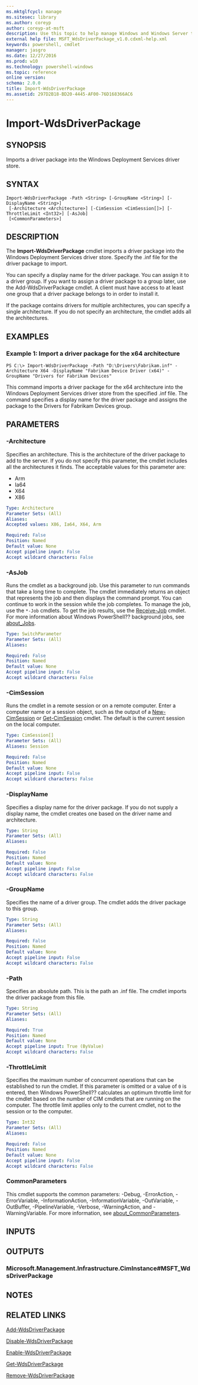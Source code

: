 ```yaml
---
ms.mktglfcycl: manage
ms.sitesec: library
ms.author: coreyp
author: coreyp-at-msft
description: Use this topic to help manage Windows and Windows Server technologies with Windows PowerShell.
external help file: MSFT_WdsDriverPackage_v1.0.cdxml-help.xml
keywords: powershell, cmdlet
manager: jasgro
ms.date: 12/27/2016
ms.prod: w10
ms.technology: powershell-windows
ms.topic: reference
online version: 
schema: 2.0.0
title: Import-WdsDriverPackage
ms.assetid: 297D2B18-BD20-4445-AF00-76D168366AC6
---
```


# Import-WdsDriverPackage

## SYNOPSIS
Imports a driver package into the Windows Deployment Services driver store.

## SYNTAX

```
Import-WdsDriverPackage -Path <String> [-GroupName <String>] [-DisplayName <String>]
 [-Architecture <Architecture>] [-CimSession <CimSession[]>] [-ThrottleLimit <Int32>] [-AsJob]
 [<CommonParameters>]
```

## DESCRIPTION
The **Import-WdsDriverPackage** cmdlet imports a driver package into the Windows Deployment Services driver store.
Specify the .inf file for the driver package to import.

You can specify a display name for the driver package.
You can assign it to a driver group.
If you want to assign a driver package to a group later, use the Add-WdsDriverPackage cmdlet.
A client must have access to at least one group that a driver package belongs to in order to install it.

If the package contains drivers for multiple architectures, you can specify a single architecture.
If you do not specify an architecture, the cmdlet adds all the architectures.

## EXAMPLES

### Example 1: Import a driver package for the x64 architecture
```
PS C:\> Import-WdsDriverPackage -Path "D:\Drivers\Fabrikam.inf" -Architecture X64 -DisplayName "Fabrikam Device Driver (x64)" -GroupName "Drivers for Fabrikam Devices"
```

This command imports a driver package for the x64 architecture into the Windows Deployment Services driver store from the specified .inf file.
The command specifies a display name for the driver package and assigns the package to the Drivers for Fabrikam Devices group.

## PARAMETERS

### -Architecture
Specifies an architecture.
This is the architecture of the driver package to add to the server.
If you do not specify this parameter, the cmdlet includes all the architectures it finds.
The acceptable values for this parameter are:

- Arm
- Ia64
- X64
- X86

```yaml
Type: Architecture
Parameter Sets: (All)
Aliases: 
Accepted values: X86, Ia64, X64, Arm

Required: False
Position: Named
Default value: None
Accept pipeline input: False
Accept wildcard characters: False
```

### -AsJob
Runs the cmdlet as a background job.
Use this parameter to run commands that take a long time to complete. 
 The cmdlet immediately returns an object that represents the job and then displays the command prompt.
You can continue to work in the session while the job completes.
To manage the job, use the `*-Job` cmdlets.
To get the job results, use the [Receive-Job](http://go.microsoft.com/fwlink/?LinkID=113372) cmdlet. 
 For more information about Windows PowerShell?? background jobs, see [about_Jobs](http://go.microsoft.com/fwlink/?LinkID=113251).

```yaml
Type: SwitchParameter
Parameter Sets: (All)
Aliases: 

Required: False
Position: Named
Default value: None
Accept pipeline input: False
Accept wildcard characters: False
```

### -CimSession
Runs the cmdlet in a remote session or on a remote computer.
Enter a computer name or a session object, such as the output of a [New-CimSession](http://go.microsoft.com/fwlink/p/?LinkId=227967) or [Get-CimSession](http://go.microsoft.com/fwlink/p/?LinkId=227966) cmdlet.
The default is the current session on the local computer.

```yaml
Type: CimSession[]
Parameter Sets: (All)
Aliases: Session

Required: False
Position: Named
Default value: None
Accept pipeline input: False
Accept wildcard characters: False
```

### -DisplayName
Specifies a display name for the driver package.
If you do not supply a display name, the cmdlet creates one based on the driver name and architecture.

```yaml
Type: String
Parameter Sets: (All)
Aliases: 

Required: False
Position: Named
Default value: None
Accept pipeline input: False
Accept wildcard characters: False
```

### -GroupName
Specifies the name of a driver group.
The cmdlet adds the driver package to this group.

```yaml
Type: String
Parameter Sets: (All)
Aliases: 

Required: False
Position: Named
Default value: None
Accept pipeline input: False
Accept wildcard characters: False
```

### -Path
Specifies an absolute path.
This is the path an .inf file.
The cmdlet imports the driver package from this file.

```yaml
Type: String
Parameter Sets: (All)
Aliases: 

Required: True
Position: Named
Default value: None
Accept pipeline input: True (ByValue)
Accept wildcard characters: False
```

### -ThrottleLimit
Specifies the maximum number of concurrent operations that can be established to run the cmdlet.
If this parameter is omitted or a value of `0` is entered, then Windows PowerShell?? calculates an optimum throttle limit for the cmdlet based on the number of CIM cmdlets that are running on the computer.
The throttle limit applies only to the current cmdlet, not to the session or to the computer.

```yaml
Type: Int32
Parameter Sets: (All)
Aliases: 

Required: False
Position: Named
Default value: None
Accept pipeline input: False
Accept wildcard characters: False
```

### CommonParameters
This cmdlet supports the common parameters: -Debug, -ErrorAction, -ErrorVariable, -InformationAction, -InformationVariable, -OutVariable, -OutBuffer, -PipelineVariable, -Verbose, -WarningAction, and -WarningVariable. For more information, see [about_CommonParameters](http://go.microsoft.com/fwlink/?LinkID=113216).

## INPUTS

## OUTPUTS

### Microsoft.Management.Infrastructure.CimInstance#MSFT_WdsDriverPackage

## NOTES

## RELATED LINKS

[Add-WdsDriverPackage](./add-wdsdriverpackage.md)

[Disable-WdsDriverPackage](./disable-wdsdriverpackage.md)

[Enable-WdsDriverPackage](./enable-wdsdriverpackage.md)

[Get-WdsDriverPackage](./get-wdsdriverpackage.md)

[Remove-WdsDriverPackage](./remove-wdsdriverpackage.md)


